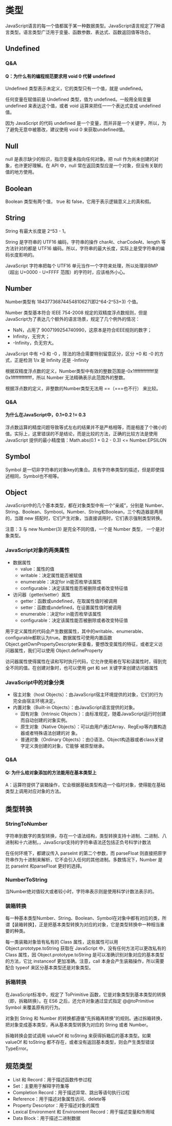 # 类型

JavaScript语言的每一个值都属于某一种数据类型。JavaScript语言规定了7种语言类型。语言类型广泛用于变量、函数参数、表达式、函数返回值等场合。

## Undefined

### Q&A

#### Q：为什么有的编程规范要求用 void 0 代替 undefined

Undefined 类型表示未定义，它的类型只有一个值，就是 undefined。

任何变量在赋值前是 Undefined 类型，值为 undefined。一般用全局变量 undefined 来表达这个值，或者 void 运算来把任一一个表达式变成 undefined 值。

因为 JavaScript 的代码 undefined 是一个变量，而并非是一个关键字，所以，为了避免无意中被篡改，建议使用 void 0 来获取undefined值。

## Null

null 是表示缺少的标识，指示变量未指向任何对象。把 null 作为尚未创建的对象，也许更好理解。在 API 中，null 常在返回类型应是一个对象，但没有关联的值的地方使用。

## Boolean

Boolean 类型有两个值， true 和 false，它用于表示逻辑意义上的真和假。

## String

String 有最大长度是 2^53 - 1。

String 是字符串的 UTF16 编码，字符串的操作 charAt、charCodeAt、length 等方法针对的都是 UTF16 编码。所以，字符串的最大长度，实际上是受字符串的编码长度影响的。

JavaScript 字符串把每个 UTF16 单元当作一个字符来处理，所以处理非BMP（超出 U+0000 - U+FFFF 范围）的字符时，应该格外小心。

## Number

Number类型有 18437736874454810627(即2^64-2^53+3) 个值。

Number 类型基本符合 IEEE 754-2008 规定的双精度浮点数规则，但是JavaScript为了表达几个额外的语言场景，规定了几个例外的情况：

+ NaN，占用了 9007199254740990，这原本是符合IEEE规则的数字；
+ Infinity，无穷大；
+ -Infinity，负无穷大。

JavaScript 中有 +0 和 -0 ，除法的场合需要特别留意区分，区分 +0 和 -0 的方式，正是检测 1/x 是 Infinity 还是 -Infinity

根据双精度浮点数的定义，Number类型中有效的整数范围是-0x1fffffffffffff至0x1fffffffffffff，所以 Number 无法精确表示此范围外的整数。

根据浮点数的定义，非整数的Number类型无法用 ==（===也不行） 来比较。

### Q&A

#### 为什么在JavaScript中，0.1+0.2 != 0.3

浮点数运算的精度问题导致等式左右的结果并不是严格相等，而是相差了个微小的值。实际上，这里错误的不是结论，而是比较的方法，正确的比较方法是使用 JavaScript 提供的最小精度值：Math.abs(0.1 + 0.2 - 0.3) <= Number.EPSILON

## Symbol

Symbol 是一切非字符串的对象key的集合。具有字符串类型的描述，但是即使描述相同，Symbol也不相等。

## Object

JavaScript中的几个基本类型，都在对象类型中有一个“亲戚”，分别是 Number、String、Boolean、Symbool。Number、String和Boolean，三个构造器是两用的，当跟 new 搭配时，它们产生对象，当直接调用时，它们表示强制类型转换。

注意：3 与 new Number(3) 是完全不同的值，一个是 Number 类型， 一个是对象类型。

### JavaScript对象的两类属性

+ 数据属性
  + value：属性的值
  + writable：决定属性能否被赋值
  + enumerable：决定for in能否枚举该属性
  + configurable：决定该属性能否被删除或者改变特征值
+ 访问器（getter/setter）属性
  + getter：函数或undefined，在取属性值时被调用
  + setter：函数或undefined，在设置属性值时被调用
  + enumerable：决定for in能否枚举该属性
  + configurable：决定该属性能否被删除或者改变特征值

用于定义属性的代码会产生数据属性，其中的writable、enumerable、configurable都默认为true。数据属性可使用内置函数 Object.getOwnPropertyDescripter来查看，要想改变属性的特征，或者定义访问器属性，我们可以使用 Object.defineProperty

访问器属性使得属性在读和写时执行代码，它允许使用者在写和读属性时，得到完全不同的值。在创建对象时，也可以使用 get 和 set 关键字来创建访问器属性

### JavaScript中的对象分类

+ 宿主对象（host Objects）：由JavaScript宿主环境提供的对象，它们的行为完全由宿主环境决定。
+ 内置对象（Built-in Objects）：由JavaScript语言提供的对象。
  + 固有对象（Intrinsic Objects ）：由标准规定，随着JavaScript运行时创建而自动创建的对象实例。
  + 原生对象（Native Objects）：可以由用户通过Array、RegExp等内置构造器或者特殊语法创建的对
  象。
  + 普通对象（Ordinary Objects）：由{}语法、Object构造器或者class关键字定义类创建的对象，它能够
  被原型继承。

### Q&A

#### Q: 为什么给对象添加的方法能用在基本类型上

A：运算符提供了装箱操作，它会根据基础类型构造一个临时对象，使得能在基础类型上调用对应对象的方法。

## 类型转换

### StringToNumber

字符串到数字的类型转换，存在一个语法结构，类型转换支持十进制、二进制、八进制和十六进制，，JavaScript支持的字符串语法还包括正负号科学计数法

在任何环境下，都建议传入 parseInt 的第二个参数，而 parseFloat 则直接把原字符串作为十进制来解析，它不会引入任何的其他进制。多数情况下，Number 是比 parseInt 和parseFloat 更好的选择。

### NumberToString

当Number绝对值较大或者较小时，字符串表示则是使用科学计数法表示的。

### 装箱转换

每一种基本类型Number、String、Boolean、Symbol在对象中都有对应的类，所谓【装箱转换】，正是把基本类型转换为对应的对象，它是类型转换中一种相当重要的种类。

每一类装箱对象皆有私有的 Class 属性，这些属性可以用 Object.prototype.toString 获取在 JavaScript 中，没有任何方法可以更改私有的 Class 属性，因 Object.prototype.toString 是可以准确识别对象对应的基本类型的方法，它比 instanceof 更加准确。注意，call 本身会产生装箱操作，所以需要配合 typeof 来区分基本类型还是对象类型。

### 拆箱转换

在JavaScript标准中，规定了 ToPrimitive 函数，它是对象类型到基本类型的转换（即，拆箱转换）。在 ES6 之后，还允许对象通过显式指定 @@toPrimitive Symbol 来覆盖原有的行为。

对象到 String 和 Number 的转换都遵循“先拆箱再转换”的规则。通过拆箱转换，把对象变成基本类型，再从基本类型转换为对应的 String 或者 Number。

拆箱转换会尝试调用 valueOf 和 toString 来获得拆箱后的基本类型。如果 valueOf 和 toString 都不存在，或者没有返回基本类型，则会产生类型错误 TypeError。

## 规范类型

+ List 和 Record：用于描述函数传参过程
+ Set：主要用于解释字符集等
+ Completion Record：用于描述异常、跳出等语句执行过程
+ Reference：用于描述对象属性访问、delete等
+ Property Descriptor：用于描述对象的属性
+ Lexical Environment 和 Environment Record：用于描述变量和作用域
+ Data Block：用于描述二进制数据
